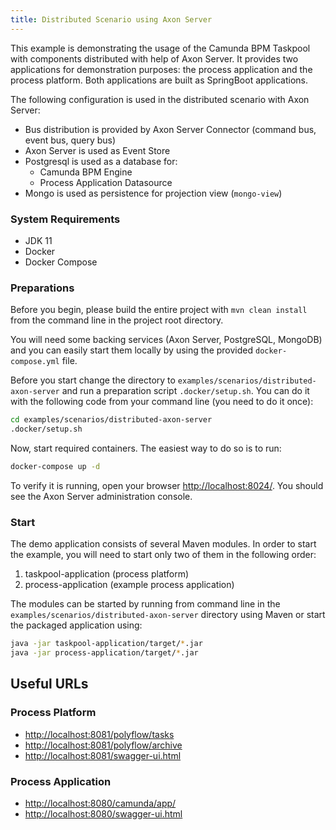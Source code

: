 ```yaml
---
title: Distributed Scenario using Axon Server
---
```


This example is demonstrating the usage of the Camunda BPM Taskpool with components distributed with help of Axon Server.
It provides two applications for demonstration purposes: the process application and the process platform. Both applications are built as SpringBoot applications.

The following configuration is used in the distributed scenario with Axon Server:

* Bus distribution is provided by Axon Server Connector (command bus, event bus, query bus)
* Axon Server is used as Event Store
* Postgresql is used as a database for:
    - Camunda BPM Engine
    - Process Application Datasource
* Mongo is used as persistence for projection view (`mongo-view`)


### System Requirements

* JDK 11
* Docker
* Docker Compose

### Preparations

Before you begin, please build the entire project with `mvn clean install` from the command line in the project root directory.

You will need some backing services (Axon Server, PostgreSQL, MongoDB) and you can easily start them locally
by using the provided `docker-compose.yml` file.

Before you start change the directory to `examples/scenarios/distributed-axon-server` and run a preparation script `.docker/setup.sh`.
You can do it with the following code from your command line (you need to do it once):


```bash
cd examples/scenarios/distributed-axon-server
.docker/setup.sh
```

Now, start required containers. The easiest way to do so is to run:


```bash
docker-compose up -d
```

To verify it is running, open your browser [http://localhost:8024/](http://localhost:8024/). You should see
the Axon Server administration console.

### Start

The demo application consists of several Maven modules. In order to start the example, you will need to start only two
of them in the following order:

1. taskpool-application (process platform)
2. process-application (example process application)

The modules can be started by running from command line in the `examples/scenarios/distributed-axon-server` directory using Maven or start the
packaged application using:


```bash
java -jar taskpool-application/target/*.jar
java -jar process-application/target/*.jar
```

## Useful URLs

### Process Platform
* [http://localhost:8081/polyflow/tasks](http://localhost:8081/polyflow/tasks)
* [http://localhost:8081/polyflow/archive](http://localhost:8081/polyflow/archive)
* [http://localhost:8081/swagger-ui.html](http://localhost:8081/swagger-ui.html)

### Process Application
* [http://localhost:8080/camunda/app/](http://localhost:8080/camunda/app/)
* [http://localhost:8080/swagger-ui.html](http://localhost:8080/swagger-ui.html)
